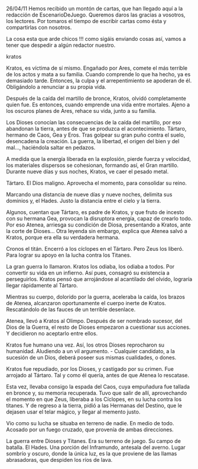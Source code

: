 26/04/11
Hemos recibido un montón de cartas, que han llegado aquí a la redacción de EscenarioDeJuego. Queremos daros las gracias a vosotros, los lectores. Por tomaros el tiempo de escribir cartas como ésta y compartirlas con nosotros.

La cosa esta que arde chicos !!! como sigáis enviando cosas así, vamos a tener que despedir a algún redactor nuestro.



kratos




Kratos, es víctima de sí mismo. Engañado por Ares, comete el más terrible de los actos y mata a su familia. Cuando comprende lo que ha hecho, ya es demasiado tarde. Entonces, la culpa y el arrepentimiento se apoderan de él. Obligándolo a renunciar a su propia vida.


Después de la caída del martillo de bronce, Kratos, olvidó completamente quien fue. Es entonces, cuando emprende una vida entre mortales. Ajeno a los oscuros planes de Ares, rehace su vida, junto a su familia.


Los Dioses conocían las consecuencias de la caída del martillo, por eso abandonan la tierra, antes de que se produzca el acontecimiento. Tártaro, hermano de Caos, Gea y Eros. Tras golpear su gran puño contra el suelo, desencadena la creación. La guerra, la libertad, el origen del bien y del mal…, haciéndola saltar en pedazos.



A medida que la energía liberada en la explosión, pierde fuerza y velocidad, los materiales dispersos se cohesionan, formando así, el Gran martillo. Durante nueve días y sus noches, Kratos, ve caer el pesado metal.


Tártaro. El Dios maligno. Aprovecha el momento, para consolidar su reino.

Marcando una distancia de nueve días y nueve noches, delimita sus dominios y, el Hades. Justo la distancia entre el cielo y la tierra.


Algunos, cuentan que Tártaro, es padre de Kratos, y que fruto de incesto con su hermana Gea, provocan la disruptora energía, capaz de crearlo todo. Por eso Atenea, arriesga su condición de Diosa, presentando a Kratos, ante la corte de Dioses… Otra leyenda sin embargo, explica que Atenea salvó a Kratos, porque era ella su verdadera hermana.


Cronos el titán. Encerró a los cíclopes en el Tártaro. Pero Zeus los liberó. Para lograr su apoyo en la lucha contra los Titanes.

La gran guerra lo llamaron. Kratos los odiaba, los odiaba a todos. Por convertir su vida en un infierno. Así pues, consagró su existencia a perseguirlos. Kratos pensó que arrojándose al acantilado del olvido, lograría llegar rápidamente al Tártaro.


Mientras su cuerpo, dolorido por la guerra, aceleraba la caída, los brazos de Atenea, alcanzaron oportunamente el cuerpo inerte de Kratos. Rescatándolo de las fauces de un terrible desenlace.


Atenea, llevó a Kratos al Olimpo. Después de ser nombrado sucesor, del Dios de la Guerra, el resto de Dioses empezaron a cuestionar sus acciones. Y decidieron no aceptarlo entre ellos.

Kratos fue humano una vez. Así, los otros Dioses reprocharon su humanidad. Aludiendo a un vil argumento. - Cualquier candidato, a la sucesión de un Dios, deberá poseer sus mismas cualidades, o dones.


Kratos fue repudiado, por los Dioses, y castigado por su crimen. Fue arrojado al Tártaro. Tal y como él quería, antes de que Atenea lo rescatase.

Esta vez, llevaba consigo la espada del Caos, cuya empuñadura fue tallada en bronce y, su memoria recuperada. Tuvo que salir de allí, aprovechando el momento en que Zeus, liberaba a los Cíclopes, en su lucha contra los titanes. Y de regreso a la tierra, pidió a las Hermanas del Destino, que le dejasen usar el telar mágico, y llegar al memento justo.


Vio como su lucha se situaba en terreno de nadie. En medio de todo. Acosado por un fuego cruzado, que provenía de ambas direcciones.

La guerra entre Dioses y Titanes. Era su terreno de juego. Su campo de batalla. El Hades. Una porción del Inframundo, antesala del averno. Lugar sombrío y oscuro, donde la única luz, es la que proviene de las llamas abrasadoras, que despiden los ríos de lava.









